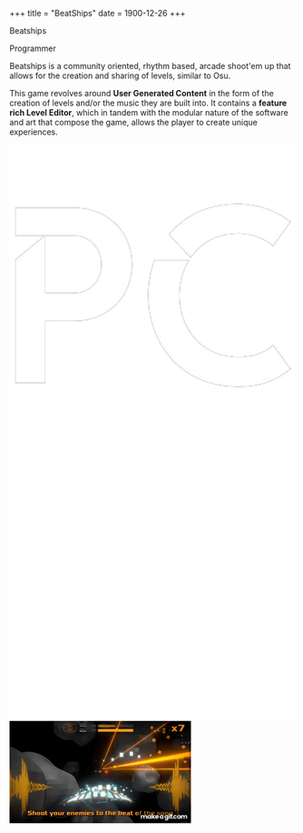 +++
title = "BeatShips"
date = 1900-12-26
+++

<html lang="en">
    <div class="card">
        <div class="card-text">
            <p class="card-title">Beatships</p>
            <p class="card-subtitle">Programmer</p>
            <div class="card-description">
                <p>Beatships is a community oriented, rhythm based, arcade shoot'em up that allows for the creation and sharing of levels, similar to Osu.</p>
                <p>This game revolves around <b>User Generated Content</b> in the form of the creation of levels and/or the music they are built into. It contains a <b>feature rich Level Editor</b>, which in tandem with the modular nature of the software and art that compose the game, allows the player to create unique experiences.</p>
            </div>
            <div class="card-logo-container">
                <img src="../images/pc_logo.png" alt="Card Engine Logo" class="card-logo">
                <img src="../images/tech/unity_logo.png" alt="Card Engine Logo" class="card-logo">
            </div>
        </div>
        <div class="card-visual">
            <img src="../images/beatships/animated.gif" alt="Card Image" class="card-image-right">
        </div>
    </div>
</html>
